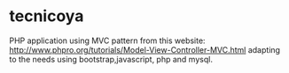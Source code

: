 tecnicoya
=========

PHP application using MVC pattern from this website: http://www.phpro.org/tutorials/Model-View-Controller-MVC.html adapting to the needs using bootstrap,javascript, php and mysql.
